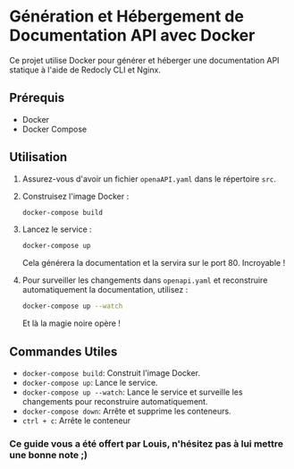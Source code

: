 # Génération et Hébergement de Documentation API avec Docker

Ce projet utilise Docker pour générer et héberger une documentation API statique à l'aide de Redocly CLI et Nginx.

## Prérequis

*   Docker
*   Docker Compose

## Utilisation

1.  Assurez-vous d'avoir un fichier `openaAPI.yaml` dans le répertoire `src`.
2.  Construisez l'image Docker :

    ```bash
    docker-compose build
    ```

3.  Lancez le service :

    ```bash
    docker-compose up
    ```

    Cela générera la documentation et la servira sur le port 80. Incroyable !

4.  Pour surveiller les changements dans `openapi.yaml` et reconstruire automatiquement la documentation, utilisez :

    ```bash
    docker-compose up --watch
    ```

    Et là la magie noire opère !

## Commandes Utiles

*   `docker-compose build`: Construit l'image Docker.
*   `docker-compose up`: Lance le service.
*   `docker-compose up --watch`: Lance le service et surveille les changements pour reconstruire automatiquement.
*   `docker-compose down`: Arrête et supprime les conteneurs.
*   `ctrl + c`: Arrête le conteneur

### Ce guide vous a été offert par Louis, n'hésitez pas à lui mettre une bonne note ;)